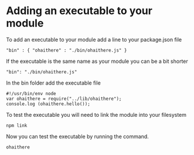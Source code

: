 # Adding an executable to your module

To add an executable to your module add a line to your package.json file

    "bin" : { "ohaithere" : "./bin/ohaithere.js" }

If the executable is the same name as your module you can be a bit shorter 

    "bin": "./bin/ohaithere.js" 

In the bin folder add the executable file 

    #!/usr/bin/env node
    var ohaithere = require("../lib/ohaithere");
    console.log (ohaithere.hello());

To test the executable you will need to link the module into your filesystem 

    npm link

Now you can test the executable by running the command.

    ohaithere

